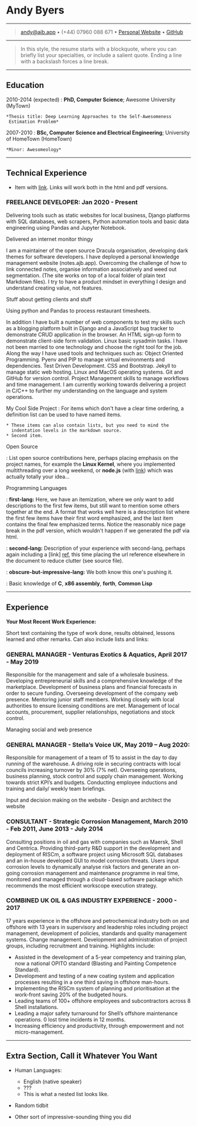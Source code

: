 # Andy Byers

---

> [andy@ajb.app](mailto:andy@ajb.app) • (+44) 07960 088 671 • [Personal Website](https://ajb.app) • [GitHub](https://github.com/andybyers21)

---

> In this style, the resume starts with a blockquote, where
> you can briefly list your specialties, or include a salient
> quote. Ending a line with a backslash forces a line break.

---

## Education

2010-2014 (expected)
: **PhD, Computer Science**; Awesome University (MyTown)

    *Thesis title: Deep Learning Approaches to the Self-Awesomeness
     Estimation Problem*

2007-2010
: **BSc, Computer Science and Electrical Engineering**; University of
HomeTown (HomeTown)

    *Minor: Awesomeology*

---

## Technical Experience

- Item with [link](http://www.example.com). Links will work both in
  the html and pdf versions.

### FREELANCE DEVELOPER: Jan 2020 - Present

Delivering tools such as static websites for local business, Django platforms with SQL databases, web scrapers, Python automation tools and basic data engineering using Pandas and Jupyter Notebook.

Delivered an internet monitor thingy

I am a maintainer of the open source Dracula organisation, developing dark themes for software developers. I have deployed a personal knowledge management website (notes.ajb.app). Overcoming the challenge of how to link connected notes, organise information associatively and weed out segmentation. (The site works on top of a local folder of plain text Markdown files). I try to have a product mindset in everything I design and understand creating value, not features.

Stuff about getting clients and stuff

Using python and Pandas to process restaurant timesheets.

In addition I have built a number of web components to test my skills such as a blogging platform built in Django and a JavaScript bug tracker to demonstrate CRUD application in the browser. An HTML sign-up form to demonstrate client-side form validation. Linux basic sysadmin tasks. I have not been married to one technology and choose the right tool for the job. Along the way I have used tools and techniques such as: Object Oriented Programming. Pyenv and PIP to manage virtual environments and dependencies. Test Driven Development. CSS and Bootstrap. Jekyll to manage static web hosting. Linux and MacOS operating systems. Git and GitHub for version control. Project Management skills to manage workflows and time management. I am currently working towards delivering a project in C/C++ to further my understanding on the language and system operations.

My Cool Side Project
: For items which don't have a clear time ordering, a definition
list can be used to have named items.

    * These items can also contain lists, but you need to mind the
      indentation levels in the markdown source.
    * Second item.

Open Source

: List open source contributions here, perhaps placing emphasis on
the project names, for example the **Linux Kernel**, where you
implemented multithreading over a long weekend, or **node.js**
(with [link](http://nodejs.org)) which was actually totally
your idea...

Programming Languages

: **first-lang:** Here, we have an itemization, where we only want
to add descriptions to the first few items, but still want to
mention some others together at the end. A format that works well
here is a description list where the first few items have their
first word emphasized, and the last item contains the final few
emphasized terms. Notice the reasonably nice page break in the pdf
version, which wouldn't happen if we generated the pdf via html.

: **second-lang:** Description of your experience with second-lang,
perhaps again including a [link] [ref], this time placing the url
reference elsewhere in the document to reduce clutter (see source
file).

: **obscure-but-impressive-lang:** We both know this one's pushing
it.

: Basic knowledge of **C**, **x86 assembly**, **forth**, **Common Lisp**

[ref]: https://github.com/githubuser/superlongprojectname

---

## Experience

**Your Most Recent Work Experience:**

Short text containing the type of work done, results obtained,
lessons learned and other remarks. Can also include lists and
links:

### GENERAL MANAGER - Venturas Exotics & Aquatics, April 2017 - May 2019

Responsible for the management and sale of a wholesale business. Developing entrepreneurial skills and a comprehensive knowledge of the marketplace. Development of business plans and financial forecasts in order to secure funding. Overseeing development of the company web presence. Mentoring junior staff members. Working closely with local authorities to ensure licensing conditions are met. Management of local accounts, procurement, supplier relationships, negotiations and stock control.

Managing social and web presence

### GENERAL MANAGER - Stella’s Voice UK, May 2019 – Aug 2020:

Responsible for management of a team of 15 to assist in the day to day running of the warehouse. A driving role in securing contracts with local councils increasing turnover by 30% (7% net). Overseeing operations, business planning, stock control and supply chain management. Working towards strict KPI’s and budgets. Conducting employee inductions and training and daily/ weekly team briefings.

Input and decision making on the website - Design and architect the website

### CONSULTANT - Strategic Corrosion Management, March 2010 - Feb 2011, June 2013 - July 2014

Consulting positions in oil and gas with companies such as Maersk, Shell and Centrica. Providing third-party R&D support in the development and deployment of RISCm, a software project using Microsoft SQL databases and an in-house developed GUI to model corrosion threats. Users input corrosion levels to dynamically analyse risk factors and generate an on-going corrosion management and maintenance programme in real time, monitored and managed through a cloud-based software package which recommends the most efficient workscope execution strategy.

### COMBINED UK OIL & GAS INDUSTRY EXPERIENCE - 2000 - 2017

17 years experience in the offshore and petrochemical industry both on and offshore with 13 years in supervisory and leadership roles including project management, development of policies, standards and quality management systems. Change management. Development and administration of project groups, including recruitment and training. Highlights include:

- Assisted in the development of a 5-year competency and training plan, now a national OPITO standard (Blasting and Painting Competence Standard).
- Development and testing of a new coating system and application processes resulting in a one third saving in offshore man-hours.
- Implementing the RISCm system of planning and prioritisation at the work-front saving 20% of the budgeted hours.
- Leading teams of 100+ offshore employees and subcontractors across 8 Shell installations.
- Leading a major safety turnaround for Shell’s offshore maintenance operations. 0 lost time incidents in 12 months.
- Increasing efficiency and productivity, through empowerment and not micro-management.

---

## Extra Section, Call it Whatever You Want

- Human Languages:

  - English (native speaker)
  - ???
  - This is what a nested list looks like.

- Random tidbit

- Other sort of impressive-sounding thing you did
